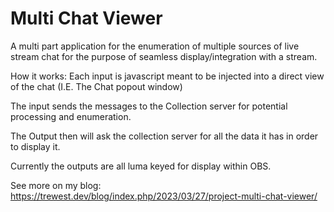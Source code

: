 # Multi Chat Viewer
 A multi part application for the enumeration of multiple sources of live stream chat for the purpose of seamless display/integration with a stream.

How it works:
Each input is javascript meant to be injected into a direct view of the chat (I.E. The Chat popout window)

The input sends the messages to the Collection server for potential processing and enumeration.

The Output then will ask the collection server for all the data it has in order to display it.

Currently the outputs are all luma keyed for display within OBS.

See more on my blog: https://trewest.dev/blog/index.php/2023/03/27/project-multi-chat-viewer/